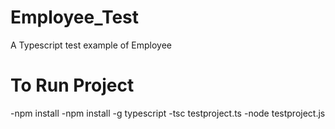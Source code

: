 # Employee_Test
A Typescript test example of Employee

# To Run Project
-npm install
-npm install -g typescript
-tsc testproject.ts
-node testproject.js

